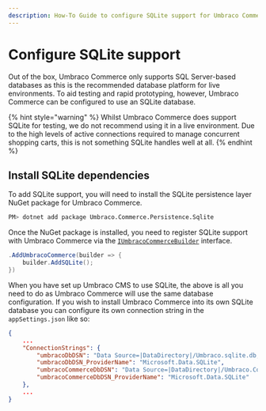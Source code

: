 ```yaml
---
description: How-To Guide to configure SQLite support for Umbraco Commerce.
---
```


# Configure SQLite support

Out of the box, Umbraco Commerce only supports SQL Server-based databases as this is the recommended database platform for live environments. To aid testing and rapid prototyping, however, Umbraco Commerce can be configured to use an SQLite database.

{% hint style="warning" %}
Whilst Umbraco Commerce does support SQLite for testing, we do not recommend using it in a live environment. Due to the high levels of active connections required to manage concurrent shopping carts, this is not something SQLite handles well at all.
{% endhint %}

## Install SQLite dependencies

To add SQLite support, you will need to install the SQLite persistence layer NuGet package for Umbraco Commerce.

```bash
PM> dotnet add package Umbraco.Commerce.Persistence.Sqlite
```

Once the NuGet package is installed, you need to register SQLite support with Umbraco Commerce via the [`IUmbracoCommerceBuilder`](../key-concepts/vendr-builder.md) interface.

```csharp
.AddUmbracoCommerce(builder => {
    builder.AddSQLite();
})
```

When you have set up Umbraco CMS to use SQLite, the above is all you need to do as Umbraco Commerce will use the same database configuration. If you wish to install Umbraco Commerce into its own SQLite database you can configure its own connection string in the `appSettings.json` like so:

```json
{
    ...
    "ConnectionStrings": {
        "umbracoDbDSN": "Data Source=|DataDirectory|/Umbraco.sqlite.db;Cache=Shared;Foreign Keys=True;Pooling=True",
        "umbracoDbDSN_ProviderName": "Microsoft.Data.SQLite",
        "umbracoCommerceDbDSN": "Data Source=|DataDirectory|/Umbraco.Commerce.sqlite.db;Mode=ReadWrite;Foreign Keys=True;Pooling=True;Cache=Shared",
        "umbracoCommerceDbDSN_ProviderName": "Microsoft.Data.SQLite"
    },
    ...
}

```
